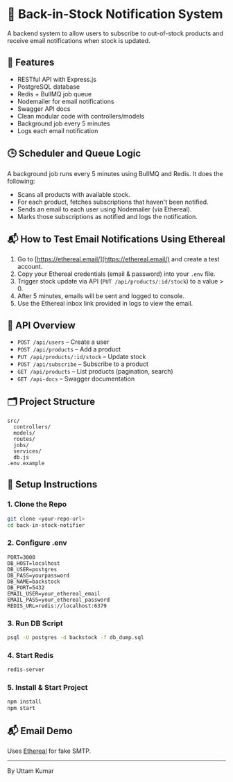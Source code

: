 # 🛒 Back-in-Stock Notification System

A backend system to allow users to subscribe to out-of-stock products and receive email notifications when stock is updated.

## 🚀 Features

- RESTful API with Express.js
- PostgreSQL database
- Redis + BullMQ job queue
- Nodemailer for email notifications
- Swagger API docs
- Clean modular code with controllers/models
- Background job every 5 minutes
- Logs each email notification

## 🕒 Scheduler and Queue Logic

A background job runs every 5 minutes using BullMQ and Redis. It does the following:

- Scans all products with available stock.
- For each product, fetches subscriptions that haven't been notified.
- Sends an email to each user using Nodemailer (via Ethereal).
- Marks those subscriptions as notified and logs the notification.

## 📬 How to Test Email Notifications Using Ethereal

1. Go to [https://ethereal.email/](https://ethereal.email/) and create a test account.
2. Copy your Ethereal credentials (email & password) into your `.env` file.
3. Trigger stock update via API (`PUT /api/products/:id/stock`) to a value > 0.
4. After 5 minutes, emails will be sent and logged to console.
5. Use the Ethereal inbox link provided in logs to view the email.

## 🧱 API Overview

- `POST /api/users` – Create a user
- `POST /api/products` – Add a product
- `PUT /api/products/:id/stock` – Update stock
- `POST /api/subscribe` – Subscribe to a product
- `GET /api/products` – List products (pagination, search)
- `GET /api-docs` – Swagger documentation

## 🗂️ Project Structure

```
src/
  controllers/
  models/
  routes/
  jobs/
  services/
  db.js
.env.example
```

## 🧪 Setup Instructions

### 1. Clone the Repo

```bash
git clone <your-repo-url>
cd back-in-stock-notifier
```

### 2. Configure .env

```env
PORT=3000
DB_HOST=localhost
DB_USER=postgres
DB_PASS=yourpassword
DB_NAME=backstock
DB_PORT=5432
EMAIL_USER=your_ethereal_email
EMAIL_PASS=your_ethereal_password
REDIS_URL=redis://localhost:6379
```

### 3. Run DB Script

```bash
psql -U postgres -d backstock -f db_dump.sql
```

### 4. Start Redis

```bash
redis-server
```

### 5. Install & Start Project

```bash
npm install
npm start
```

## 📬 Email Demo

Uses [Ethereal](https://ethereal.email/) for fake SMTP.

---

By Uttam Kumar
